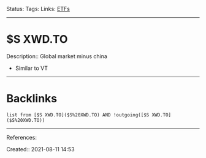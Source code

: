 Status: 
Tags: 
Links: [ETFs](ETFs)
___
# $S XWD.TO
Description:: Global market minus china
- Similar to VT
___
# Backlinks
```dataview
list from [$S XWD.TO]($S%20XWD.TO) AND !outgoing([$S XWD.TO]($S%20XWD.TO))
```
___
References:

Created:: 2021-08-11 14:53
